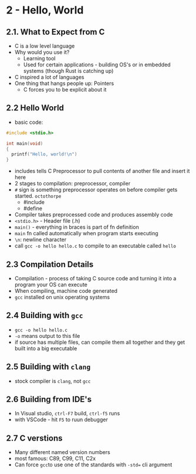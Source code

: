 # 2 - Hello, World

## 2.1. What to Expect from C

- C is a low level language
- Why would you use it?
  - Learning tool
  - Used for certain applications - building OS's or in embedded systems (though Rust is catching up)
- C inspired a lot of languages
- One thing that hangs people up: Pointers
  - C forces you to be explicit about it

## 2.2 Hello World

- basic code:

```c
#include <stdio.h>

int main(void)
{
  printf("Hello, world!\n")
}
```

- includes tells C Preprocessor to pull contents of another file and insert it here
- 2 stages to compilation: preprocessor, compiler
- `#` sign is something preprocessor operates on before compiler gets started. `octothorpe`
  - #include
  - #define
- Compiler takes preprocessed code and produces assembly code
- `<stdio.h>` - Header file (.h)
- `main()` - everything in braces is part of fn definition
- `main` fn called automatically when program starts executing
- `\n`: newline character
- call `gcc -o hello hello.c` to compile to an executable called `hello`

## 2.3 Compilation Details

- Compilation - process of taking C source code and turning it into a program your OS can execute
- When compiling, machine code generated
- `gcc` installed on unix operating systems

## 2.4 Building with `gcc`

- `gcc -o hello hello.c`
- `-o` means output to this file
- if source has multiple files, can compile them all together and they get built into a big executable

## 2.5 Building with `clang`

- stock compiler is `clang`, not `gcc`

## 2.6 Building from IDE's

- In Visual studio, `ctrl-F7` build, `ctrl-f5` runs
- with VSCode - hit `F5` to ruun debugger

## 2.7 C verstions

- Many different named version numbers
- most famous: C89, C99, C11, C2x
- Can force `gcc`to use one of the standards with `-std=` cli argument
